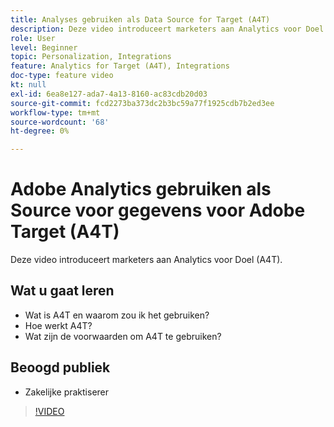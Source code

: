 ```yaml
---
title: Analyses gebruiken als Data Source for Target (A4T)
description: Deze video introduceert marketers aan Analytics voor Doel (A4T).
role: User
level: Beginner
topic: Personalization, Integrations
feature: Analytics for Target (A4T), Integrations
doc-type: feature video
kt: null
exl-id: 6ea8e127-ada7-4a13-8160-ac83cdb20d03
source-git-commit: fcd2273ba373dc2b3bc59a77f1925cdb7b2ed3ee
workflow-type: tm+mt
source-wordcount: '68'
ht-degree: 0%

---
```


# Adobe Analytics gebruiken als Source voor gegevens voor Adobe Target (A4T)

Deze video introduceert marketers aan Analytics voor Doel (A4T).

## Wat u gaat leren

* Wat is A4T en waarom zou ik het gebruiken?
* Hoe werkt A4T?
* Wat zijn de voorwaarden om A4T te gebruiken?

## Beoogd publiek

* Zakelijke praktiserer

>[!VIDEO](https://video.tv.adobe.com/v/17384/?quality=12)
